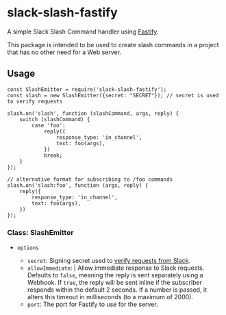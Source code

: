 # slack-slash-fastify

A simple Slack Slash Command handler using [Fastify](https://www.fastify.io).

This package is intended to be used to create slash commands in a project that has no other need for a Web server.

## Usage

```
const SlashEmitter = require('slack-slash-fastify');
const slash = new SlashEmitter({secret: "SECRET"}); // secret is used to verify requests

slash.on('slash', function (slashCommand, args, reply) {
    switch (slashCommand) {
        case 'foo':
            reply({
                response_type: 'in_channel',
                text: foo(args),
            })
            break;
    }
});

// alternative format for subscribing to /foo commands
slash.on('slash:foo', function (args, reply) {
    reply({
        response_type: 'in_channel',
        text: foo(args),
    })
});
```

### Class: SlashEmitter

* `options` <Object>
    * `secret`: <string> Signing secret used to [verify requests from Slack](https://api.slack.com/docs/verifying-requests-from-slack).
    * `allowImmediate`: <boolean>|<number> Allow immediate response to Slack requests. Defaults to `false`, meaning the reply is sent separately using a Webhook. If `true`, the reply will be sent inline if the subscriber responds within the default 2 seconds. If a number is passed, it alters this timeout in milliseconds (to a maximum of 2000).
    * `port`: <number> The port for Fastify to use for the server.
